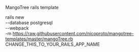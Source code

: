 MangoTree rails template

rails new \
  --database postgresql \
  --webpack \
  -m https://raw.githubusercontent.com/nicoproto/mangotree-templates/master/mangoTree.rb \
  CHANGE_THIS_TO_YOUR_RAILS_APP_NAME
